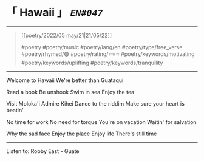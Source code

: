 # &#12300; Hawaii &#12301; *`EN#047`*

---

> [[poetry/2022/05 may/21|21/05/22]]
> 
> #poetry 
> #poetry/music 
> #poetry/lang/en 
> #poetry/type/free_verse 
> #poetry/rhymed/🟢 
> #poetry/rating/⭐⭐⭐ 
> #poetry/keywords/motivating #poetry/keywords/uplifting #poetry/keywords/tranquility 

---

Welcome to Hawaii
We're better than Guataquí

Read a book
Be unshook
Swim in sea
Enjoy the tea

Visit Moloka'i
Admire Kihei
Dance to the riddim
Make sure your heart is beatin'

No time for work
No need for torque
You're on vacation
Waitin' for salvation

Why the sad face
Enjoy the place
    Enjoy life
There's still time

---

Listen to: Robby East - Guate
